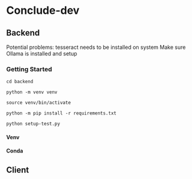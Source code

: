# Conclude-dev

## Backend

Potential problems: tesseract needs to be installed on system
Make sure Ollama is installed and setup

### Getting Started

```
cd backend
```

```
python -m venv venv
```

```
source venv/bin/activate
```

```
python -m pip install -r requirements.txt
```

```
python setup-test.py
```


#### Venv

#### Conda

## Client